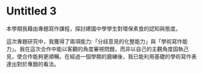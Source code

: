 # Untitled 3
           

本學期我藉由專題寫作課程，探討建國中學學生對環保素食的認知與態度。

這次專題研究中，我獲得了兩項能力:「分歧意見的化整能力」與「學術寫作能力」。我在這次合作中能以客觀的角度審視問題，而非以自己的主觀角度固執己見，使合作能夠更順暢。在經過一個學期的磨練後，我已能利用基礎的學術寫作表達出對於專題的看法。